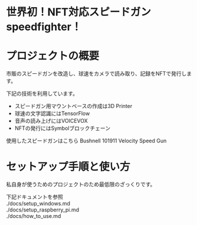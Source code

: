 世界初！NFT対応スピードガンspeedfighter！
=============

# プロジェクトの概要

市販のスピードガンを改造し、球速をカメラで読み取り、記録をNFTで発行します。

下記の技術を利用しています。
* スピードガン用マウントベースの作成は3D Printer
* 球速の文字認識にはTensorFlow
* 音声の読み上げにはVOICEVOX
* NFTの発行にはSymbolブロックチェーン

使用したスピードガンはこちら
Bushnell 101911 Velocity Speed Gun

セットアップ手順と使い方
=============

私自身が使うためのプロジェクトのため最低限のざっくりです。

下記ドキュメントを参照  
./docs/setup_windows.md  
./docs/setup_raspberry_pi.md  
./docs/how_to_use.md
